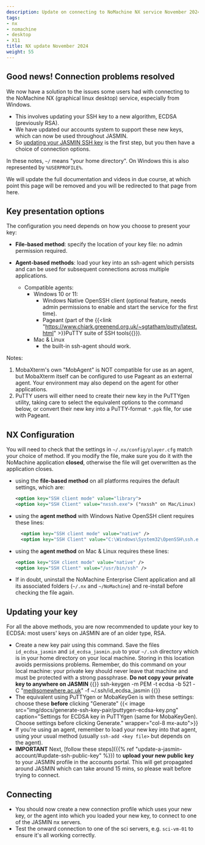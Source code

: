 ```yaml
---
description: Update on connecting to NoMachine NX service November 2024 
tags:
- nx
- nomachine
- desktop
- X11
title: NX update November 2024
weight: 55
---
```


## Good news! Connection problems resolved

We now have a solution to the issues some users had with connecting to the NoMachine NX (graphical linux desktop) service, especially from Windows.

- This involves updating your SSH key to a new algorithm, ECDSA (previously RSA).
- We have updated our accounts system to support these new keys, which can now be used throughout JASMIN.
- So [updating your JASMIN SSH key](#updating-your-key) is the first step, but you then have a choice of connection options.

In these notes, `~/` means "your home directory". On Windows this is also represented by `%USERPROFILE%`.

We will update the full documentation and videos in due course, at which point this page will be removed and you will be redirected to that page from here.

## Key presentation options

The configuration you need depends on how you choose to present your key:

- **File-based method**: specify the location of your key file: no admin permission required.
  
- **Agent-based methods**: load your key into an ssh-agent which persists and can be used for subsequent connections across multiple applications.
  - Compatible agents:
    - Windows 10 or 11:
      - Windows Native OpenSSH client (optional feature, needs admin permissions to enable and start the service for the first time).
      - Pageant (part of the {{<link "https://www.chiark.greenend.org.uk/~sgtatham/putty/latest.html" >}}PuTTY suite of SSH tools{{</link>}}).
    - Mac & Linux
      - the built-in ssh-agent should work.

Notes:

  1. MobaXterm's own "MobAgent" is NOT compatible for use as an agent, but MobaXterm itself can be configured to use Pageant as an external agent. Your environment may also depend on the agent for other applications.
  2. PuTTY users will either need to create their new key in the PuTTYgen utility, taking care to select the equivalent options to the command below, or convert their new key into a PuTTY-format `*.ppk` file, for use with Pageant.

## NX Configuration

You will need to check that the settings in `~/.nx/config/player.cfg` match your choice of method. If you modify the file, make sure you do it with the NoMachine application **closed**, otherwise the file will get overwritten as the application closes.

- using the **file-based method** on all platforms requires the default settings, which are:
  ```xml
  <option key="SSH client mode" value="library">
  <option key="SSH Client" value="nxssh.exe"> ("nxssh" on Mac/Linux)
  ```
- using the **agent method** with Windows Native OpenSSH client requires these lines:
  ```xml
    <option key="SSH client mode" value="native" />
    <option key="SSH Client" value="C:\Windows\System32\OpenSSH\ssh.exe" />
  ```
- using the **agent method** on Mac & Linux requires these lines:
  ```xml
  <option key="SSH client mode" value="native" />
  <option key="SSH Client" value="/usr/bin/ssh" />
  ```

- If in doubt, uninstall the NoMachine Enterprise Client application and all its associated folders (`~/.nx` and `~/NoMachine`) and re-install before checking the file again.

## Updating your key

For all the above methods, you are now recommended to update your key to ECDSA: most users' keys on JASMIN are of an older type, RSA.

- Create a new key pair using this command. Save the files `id_ecdsa_jasmin` and `id_ecdsa_jasmin.pub` to your `~/.ssh` directory which is in your home directory on your local machine. Storing in this location avoids permissions problems. Remember, do this command on your local machine: your private key should never leave that machine and must be protected with a strong passphrase. **Do not copy your private key to anywhere on JASMIN**
{{<command>}}
ssh-keygen -m PEM -t ecdsa -b 521 -C "me@somewhere.ac.uk" -f ~/.ssh/id_ecdsa_jasmin
{{</command>}}
- The equivalent using PuTTYgen or MobaKeyGen is with these settings: choose these **before** clicking "Generate"
{{< image src="img/docs/generate-ssh-key-pair/puttygen-ecdsa-key.png" caption="Settings for ECDSA key in PuTTYgen (same for MobaKeyGen). Choose settings before clicking Generate." wrapper="col-8 mx-auto">}}
- If you're using an agent, remember to load your new key into that agent, using your usual method (usually `ssh-add <key file>` but depends on the agent).
- **IMPORTANT** Next, [follow these steps]({{% ref "update-a-jasmin-account/#update-ssh-public-key" %}}) to **upload your new public key** to your JASMIN profile in the accounts portal. This will get propagated around JASMIN which can take around 15 mins, so please wait before trying to connect.

## Connecting

- You should now create a new connection profile which uses your new key, or the agent into which you loaded your new key, to connect to one of the JASMIN nx servers.
- Test the onward connection to one of the sci servers, e.g. `sci-vm-01` to ensure it's all working correctly.